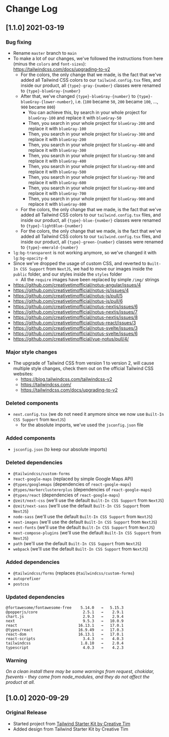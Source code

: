 # Change Log

## [1.1.0] 2021-03-19

### Bug fixing

-   Rename `master` branch to `main`
-   To make a lot of our changes, we've followed the instructions from here
    (minus the `colors` and `font-sizes`):
    https://tailwindcss.com/docs/upgrading-to-v2
    -   For the colors, the only change that we made, is the fact that we've
        added all Tailwind CSS colors to our `tailwind.config.tsx` files, and
        inside our product, all `{type}-gray-{number}` classes were renamed to
        `{type}-blueGray-{number}`
    -   After that, we've changed `{type}-blueGray-{number}` to
        `{type}-blueGray-{lower-number}`, i.e. (`100` became `50`, `200` became
        `100`, ..., `900` became `800`)
        -   You can achieve this, by search in your whole project for
            `blueGray-100` and replace it with `blueGray-50`
        -   Then, you search in your whole project for `blueGray-200` and
            replace it with `blueGray-100`
        -   Then, you search in your whole project for `blueGray-300` and
            replace it with `blueGray-200`
        -   Then, you search in your whole project for `blueGray-400` and
            replace it with `blueGray-300`
        -   Then, you search in your whole project for `blueGray-500` and
            replace it with `blueGray-400`
        -   Then, you search in your whole project for `blueGray-600` and
            replace it with `blueGray-500`
        -   Then, you search in your whole project for `blueGray-700` and
            replace it with `blueGray-600`
        -   Then, you search in your whole project for `blueGray-800` and
            replace it with `blueGray-700`
        -   Then, you search in your whole project for `blueGray-900` and
            replace it with `blueGray-800`
    -   For the colors, the only change that we made, is the fact that we've
        added all Tailwind CSS colors to our `tailwind.config.tsx` files, and
        inside our product, all `{type}-blue-{number}` classes were renamed to
        `{type}-lightBlue-{number}`
    -   For the colors, the only change that we made, is the fact that we've
        added all Tailwind CSS colors to our `tailwind.config.tsx` files, and
        inside our product, all `{type}-green-{number}` classes were renamed to
        `{type}-emerald-{number}`
-   `lg:bg-transparent` is not working anymore, so we've changed it with
    `lg:bg-opacity-0`
-   Since we've dropped the usage of custom CSS, and reverted to
    `Built-In CSS Support` from `NextJS`, we had to move our images inside the
    `public` folder, and our styles inside the `styles` folder
    -   All the `require` images have been replaced by simple `/img/` strings
-   https://github.com/creativetimofficial/notus-angular/issues/4
-   https://github.com/creativetimofficial/notus-js/issues/4
-   https://github.com/creativetimofficial/notus-js/pull/5
-   https://github.com/creativetimofficial/notus-js/pull/6
-   https://github.com/creativetimofficial/notus-nextjs/issues/6
-   https://github.com/creativetimofficial/notus-nextjs/issues/7
-   https://github.com/creativetimofficial/notus-nextjs/issues/8
-   https://github.com/creativetimofficial/notus-react/issues/3
-   https://github.com/creativetimofficial/notus-svelte/issues/3
-   https://github.com/creativetimofficial/notus-svelte/issues/6
-   https://github.com/creativetimofficial/vue-notus/pull/4/

### Major style changes

-   The upgrade of Tailwind CSS from version 1 to version 2, will cause multiple
    style changes, check them out on the official Tailwind CSS websites:
    -   https://blog.tailwindcss.com/tailwindcss-v2
    -   https://tailwindcss.com/
    -   https://tailwindcss.com/docs/upgrading-to-v2

### Deleted components

-   `next.config.tsx` (we do not need it anymore since we now use
    `Built-In CSS Support` from `NextJS`)
    -   for the absolute imports, we've used the `jsconfig.json` file

### Added components

-   `jsconfig.json` (to keep our absolute imports)

### Deleted dependencies

-   `@tailwindcss/custom-forms`
-   `react-google-maps` (replaced by simple Google Maps API)
-   `@types/googlemaps` (dependencies of `react-google-maps`)
-   `@types/markerclustererplus` (dependencies of `react-google-maps`)
-   `@types/react` (dependencies of `react-google-maps`)
-   `@zeit/next-css` (we'll use the default `Built-In CSS Support` from
    `NextJS`)
-   `@zeit/next-sass` (we'll use the default `Built-In CSS Support` from
    `NextJS`)
-   `node-sass` (we'll use the default `Built-In CSS Support` from `NextJS`)
-   `next-images` (we'll use the default `Built-In CSS Support` from `NextJS`)
-   `next-fonts` (we'll use the default `Built-In CSS Support` from `NextJS`)
-   `next-compose-plugins` (we'll use the default `Built-In CSS Support` from
    `NextJS`)
-   `path` (we'll use the default `Built-In CSS Support` from `NextJS`)
-   `webpack` (we'll use the default `Built-In CSS Support` from `NextJS`)

### Added dependencies

-   `@tailwindcss/forms` (replaces `@tailwindcss/custom-forms`)
-   `autoprefixer`
-   `postcss`

### Updated dependencies

```
@fortawesome/fontawesome-free    5.14.0   →   5.15.3
@popperjs/core                    2.5.1   →    2.9.1
chart.js                          2.9.3   →    2.9.4
next                              9.5.3   →   10.0.9
react                           16.13.1   →   17.0.1
@types/react                    16.9.49   →   17.0.3
react-dom                       16.13.1   →   17.0.1
react-scripts                     3.4.3   →    4.0.3
tailwindcss                      1.8.10   →    2.0.4
typescript                        4.0.3   →    4.2.3
```

### Warning

_On a clean install there may be some warnings from request, chokidar,
fsevents - they come from node_modules, and they do not affect the product at
all._

## [1.0.0] 2020-09-29

### Original Release

-   Started project from
    [Tailwind Starter Kit by Creative Tim](https://www.creative-tim.com/learning-lab/tailwind-starter-kit/presentation?ref=nnjs-changelog)
-   Added design from Tailwind Starter Kit by Creative Tim
